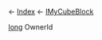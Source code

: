 ← [Index](Api-Index) ← [IMyCubeBlock](VRage.Game.ModAPI.Ingame.IMyCubeBlock)

[long](System.Int64) OwnerId